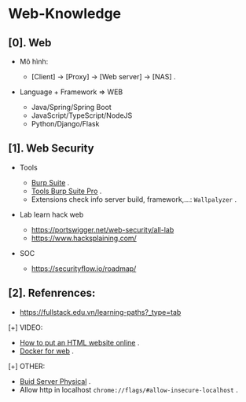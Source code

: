 # Web-Knowledge


## [0]. Web 

- Mô hình:
  * [Client] -> [Proxy] -> [Web server] -> [NAS] .

- Language + Framework => WEB
  * Java/Spring/Spring Boot
  * JavaScript/TypeScript/NodeJS
  * Python/Django/Flask

## [1]. Web Security 

- Tools
  * [Burp Suite](https://www.youtube.com/watch?v=-ozGijESmTY&list=PL2YJKKcudhJ0ar-IYMehPGRwbcUz8NZJj&index=3&t=5s) .
  * [Tools Burp Suite Pro](https://gitlab.com/hypnguyen1209/burp-pro?fbclid=IwAR29_fPDBXSdrYMbjx_ADP8ulzBxQZh1rEAJh0Jo3985VGOuuQOo4hVQUL4) .
  * Extensions check info server build, framework,...: `Wallpalyzer` .

- Lab learn hack web 
  * https://portswigger.net/web-security/all-lab
  * https://www.hacksplaining.com/
    
- SOC
  * https://securityflow.io/roadmap/

## [2]. Refenrences:

- https://fullstack.edu.vn/learning-paths?_type=tab

[+] VIDEO: 
- [How to put an HTML website online](https://youtu.be/p1QU3kLFPdg) .
- [Docker for web](https://www.youtube.com/watch?v=M-Uf-GjtYyA&list=PLxF76yfppeZafDqtHWXOMu6HoLCydjCtL) .

[+] OTHER:
- [Buid Server Physical](https://www.youtube.com/watch?v=apC1bOLbzbY) .
- Allow http in localhost `chrome://flags/#allow-insecure-localhost` .
